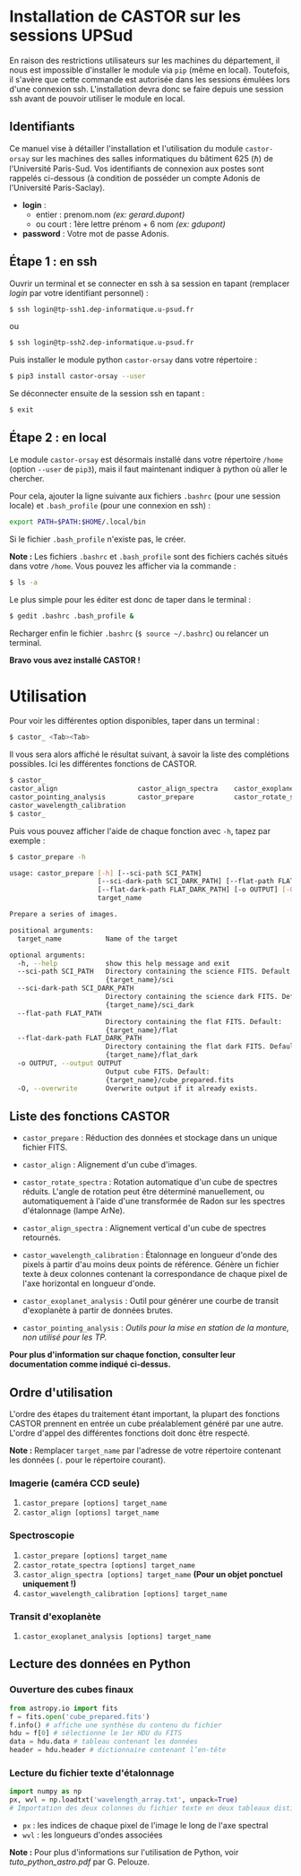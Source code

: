 # Installation de CASTOR sur les sessions UPSud
En raison des restrictions utilisateurs sur les machines du département, il nous
est impossible d'installer le module via `pip` (même en local).
Toutefois, il s'avère que cette commande est autorisée dans les sessions émulées
lors d'une connexion ssh. 
L'installation devra donc se faire depuis une session ssh avant de pouvoir utiliser
le module en local.

## Identifiants
Ce manuel vise à détailler l'installation et l'utilisation du module `castor-orsay` sur les
machines des salles informatiques du bâtiment 625 ($\hbar$) de l'Université Paris-Sud.
Vos identifiants de connexion aux postes sont rappelés ci-dessous (à condition de posséder un 
compte Adonis de l'Université Paris-Saclay).

* **login** : 
  - entier : prenom.nom *(ex: gerard.dupont)*
  - ou court : 1ère lettre prénom + 6 nom *(ex: gdupont)*
* **password** : Votre mot de passe Adonis.

## Étape 1 : en ssh
Ouvrir un terminal et se connecter en ssh à sa session en tapant (remplacer *login* par votre identifiant
personnel) :

~~~bash
$ ssh login@tp-ssh1.dep-informatique.u-psud.fr
~~~

ou

~~~bash
$ ssh login@tp-ssh2.dep-informatique.u-psud.fr
~~~

Puis installer le module python `castor-orsay` dans votre répertoire :

~~~bash
$ pip3 install castor-orsay --user
~~~

Se déconnecter ensuite de la session ssh en tapant :

~~~bash
$ exit
~~~


## Étape 2 : en local
Le module `castor-orsay` est désormais installé dans votre répertoire `/home`
(option `--user` de `pip3`), mais il faut maintenant indiquer à python où aller le chercher.

Pour cela, ajouter la ligne suivante aux fichiers `.bashrc` (pour une session locale) 
et `.bash_profile` (pour une connexion en ssh) :

~~~bash
export PATH=$PATH:$HOME/.local/bin
~~~

Si le fichier `.bash_profile` n'existe pas, le créer.

**Note :** Les fichiers `.bashrc` et `.bash_profile` sont des fichiers cachés
situés dans votre `/home`. 
Vous pouvez les afficher via la commande :

~~~bash
$ ls -a
~~~

Le plus simple pour les éditer est donc de taper dans le terminal :

~~~bash
$ gedit .bashrc .bash_profile &
~~~

Recharger enfin le fichier `.bashrc` (`$ source ~/.bashrc`) ou relancer un terminal.

**Bravo vous avez installé CASTOR !**


# Utilisation

Pour voir les différentes option disponibles, taper dans un terminal :

~~~bash
$ castor_ <Tab><Tab>
~~~

Il vous sera alors affiché le résultat suivant, à savoir la liste des complétions
possibles. Ici les différentes fonctions de CASTOR.

~~~bash
$ castor_
castor_align                    castor_align_spectra    castor_exoplanet_analysis       
castor_pointing_analysis        castor_prepare          castor_rotate_spectra
castor_wavelength_calibration
$ castor_
~~~

Puis vous pouvez afficher l'aide de chaque fonction avec `-h`, tapez par exemple :

~~~bash
$ castor_prepare -h

usage: castor_prepare [-h] [--sci-path SCI_PATH]
                      [--sci-dark-path SCI_DARK_PATH] [--flat-path FLAT_PATH]
                      [--flat-dark-path FLAT_DARK_PATH] [-o OUTPUT] [-O]
                      target_name

Prepare a series of images.

positional arguments:
  target_name           Name of the target

optional arguments:
  -h, --help            show this help message and exit
  --sci-path SCI_PATH   Directory containing the science FITS. Default:
                        {target_name}/sci
  --sci-dark-path SCI_DARK_PATH
                        Directory containing the science dark FITS. Default:
                        {target_name}/sci_dark
  --flat-path FLAT_PATH
                        Directory containing the flat FITS. Default:
                        {target_name}/flat
  --flat-dark-path FLAT_DARK_PATH
                        Directory containing the flat dark FITS. Default:
                        {target_name}/flat_dark
  -o OUTPUT, --output OUTPUT
                        Output cube FITS. Default:
                        {target_name}/cube_prepared.fits
  -O, --overwrite       Overwrite output if it already exists.
~~~

## Liste des fonctions CASTOR
* `castor_prepare` : Réduction des données et stockage dans un unique fichier FITS.

* `castor_align` : Alignement d'un cube d'images.

* `castor_rotate_spectra` : Rotation automatique d'un cube de spectres réduits.
L'angle de rotation peut être déterminé manuellement, ou automatiquement à l'aide d'une transformée de Radon sur les
spectres d'étalonnage (lampe ArNe).

* `castor_align_spectra` : Alignement vertical d'un cube de spectres retournés.

* `castor_wavelength_calibration` : Étalonnage en longueur d'onde des pixels à partir d'au moins deux points de référence.
Génère un fichier texte à deux colonnes contenant la correspondance de chaque pixel de l'axe horizontal en longueur d'onde.

* `castor_exoplanet_analysis` : Outil pour générer une courbe de transit d'exoplanète à partir de données brutes.

* `castor_pointing_analysis` : *Outils pour la mise en station de la monture, non utilisé pour les TP.*


**Pour plus d'information sur chaque fonction, consulter leur documentation comme indiqué ci-dessus.**

## Ordre d'utilisation
L'ordre des étapes du traitement étant important, la plupart des fonctions CASTOR prennent en entrée
un cube préalablement généré par une autre.
L'ordre d'appel des différentes fonctions doit donc être respecté.

**Note :** Remplacer `target_name` par l'adresse de votre répertoire contenant les données 
(`.` pour le répertoire courant).

### Imagerie (caméra CCD seule)
1. `castor_prepare [options] target_name`
2. `castor_align [options] target_name`

### Spectroscopie
1. `castor_prepare [options] target_name`
2. `castor_rotate_spectra [options] target_name`
3. `castor_align_spectra [options] target_name` **(Pour un objet ponctuel uniquement !)**
4. `castor_wavelength_calibration [options] target_name`

### Transit d'exoplanète
1. `castor_exoplanet_analysis [options] target_name`


## Lecture des données en Python
### Ouverture des cubes finaux
~~~python
from astropy.io import fits
f = fits.open('cube_prepared.fits')
f.info() # affiche une synthèse du contenu du fichier
hdu = f[0] # sélectionne le 1er HDU du FITS
data = hdu.data # tableau contenant les données
header = hdu.header # dictionnaire contenant l’en-tête
~~~

### Lecture du fichier texte d'étalonnage
~~~python
import numpy as np
px, wvl = np.loadtxt('wavelength_array.txt', unpack=True)
# Importation des deux colonnes du fichier texte en deux tableaux distincts
~~~

 * `px` : les indices de chaque pixel de l'image le long de l'axe spectral
 * `wvl` : les longueurs d'ondes associées

**Note :** Pour plus d'informations sur l'utilisation de Python, voir *tuto_python_astro.pdf* par G. Pelouze.
